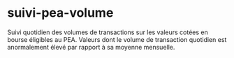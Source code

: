 # suivi-pea-volume
Suivi quotidien des volumes de transactions sur les valeurs cotées en bourse éligibles au PEA. Valeurs dont le volume de transaction quotidien est anormalement élevé par rapport à sa moyenne mensuelle.
